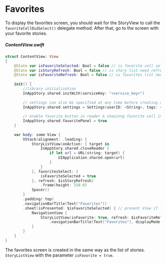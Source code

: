 # Favorites

To display the favorites screen, you should wait for the StoryView to call the `favoriteCellDidSelect()` delegate method. After that, go to the screen with your favorite stories.

##### ContentView.swift
```swift
struct ContentView: View
{
    @State var isFavoriteSelected: Bool = false // is favorite cell selected in list
    @State var isStoryRefresh: Bool = false // is story list need refresh
    @State var isFavoriteRefresh: Bool = false // is favorites list need refresh
        
    init() {
        //library initialization
        InAppStory.shared.initWith(serviceKey: "<service_key>")
        
        // settings can also be specified at any time before creating a StoryListView or calling individual stories
        InAppStory.shared.settings = Settings(userID: <String>, tags: <Array<String>>)
        
        // enable favorite button in reader & showinng favorite cell in the end of list
        InAppStory.shared.favoritePanel = true
    }
    
    var body: some View {
        VStack(alignment: .leading) {
            StoryListView(onAction: { target in
                InAppStory.shared.closeReader {
                    if let url = URL(string: target) {
                        UIApplication.shared.open(url)
                    }
                }
            }, favoritesSelect: {
                isFavoriteSelected = true
            }, refresh: $isStoryRefresh)
                .frame(height: 150.0)
            Spacer()
        }
        .padding(.top)
        .navigationBarTitle(Text("Favorites"))
        .sheet(isPresented: $isFavoriteSelected) { // present View if favorite cell is selected
            NavigationView {
                StoryListView(isFavorite: true, refresh: $isFavoriteRefresh) // favorites stories list view
                    .navigationBarTitle(Text("Favorites"), displayMode: .inline)
            }
        }
    }
}
```

The favorites screen is created in the same way as the list of stories. `StoryListView` with the parameter `isFavorite = true`.